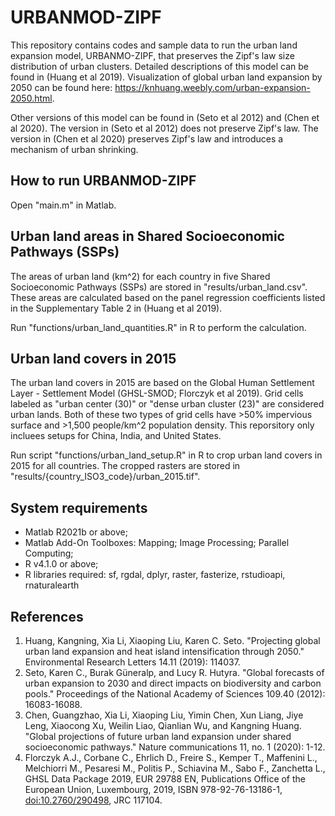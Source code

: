 # URBANMOD-ZIPF

This repository contains codes and sample data to run the urban land expansion model, URBANMO-ZIPF, that preserves the Zipf's law size distribution of urban clusters. Detailed descriptions of this model can be found in (Huang et al 2019). Visualization of global urban land expansion by 2050 can be found here: https://knhuang.weebly.com/urban-expansion-2050.html.

Other versions of this model can be found in (Seto et al 2012) and (Chen et al 2020). The version in (Seto et al 2012) does not preserve Zipf's law. The version in (Chen et al 2020) preserves Zipf's law and introduces a mechanism of urban shrinking.

## How to run URBANMOD-ZIPF

Open "main.m" in Matlab.

## Urban land areas in Shared Socioeconomic Pathways (SSPs)

The areas of urban land (km\^2) for each country in five Shared Socioeconomic Pathways (SSPs) are stored in "results/urban_land.csv". These areas are calculated based on the panel regression coefficients listed in the Supplementary Table 2 in (Huang et al 2019).

Run "functions/urban_land_quantities.R" in R to perform the calculation.

## Urban land covers in 2015

The urban land covers in 2015 are based on the Global Human Settlement Layer - Settlement Model (GHSL-SMOD; Florczyk et al 2019). Grid cells labeled as "urban center (30)" or "dense urban cluster (23)" are considered urban lands. Both of these two types of grid cells have \>50% impervious surface and \>1,500 people/km\^2 population density. This reporsitory only incluees setups for China, India, and United States.

Run script "functions/urban_land_setup.R" in R to crop urban land covers in 2015 for all countries. The cropped rasters are stored in "results/{country_ISO3_code}/urban_2015.tif".

## System requirements

-   Matlab R2021b or above;
-   Matlab Add-On Toolboxes: Mapping; Image Processing; Parallel Computing;
-   R v4.1.0 or above;
-   R libraries required: sf, rgdal, dplyr, raster, fasterize, rstudioapi, rnaturalearth

## References

1.  Huang, Kangning, Xia Li, Xiaoping Liu, Karen C. Seto. "Projecting global urban land expansion and heat island intensification through 2050." Environmental Research Letters 14.11 (2019): 114037.
2.  Seto, Karen C., Burak Güneralp, and Lucy R. Hutyra. "Global forecasts of urban expansion to 2030 and direct impacts on biodiversity and carbon pools." Proceedings of the National Academy of Sciences 109.40 (2012): 16083-16088.
3.  Chen, Guangzhao, Xia Li, Xiaoping Liu, Yimin Chen, Xun Liang, Jiye Leng, Xiaocong Xu, Weilin Liao, Qianlian Wu, and Kangning Huang. "Global projections of future urban land expansion under shared socioeconomic pathways." Nature communications 11, no. 1 (2020): 1-12.
4.  Florczyk A.J., Corbane C., Ehrlich D., Freire S., Kemper T., Maffenini L., Melchiorri M., Pesaresi M., Politis P., Schiavina M., Sabo F., Zanchetta L., GHSL Data Package 2019, EUR 29788 EN, Publications Office of the European Union, Luxembourg, 2019, ISBN 978-92-76-13186-1, <doi:10.2760/290498>, JRC 117104.
